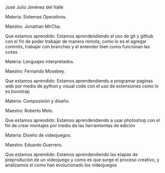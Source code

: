 José Julio Jiménez del Valle

Materia: Sistemas Operativos.

Maestro: Jonathan MirCha.

Que estamos aprendido: Estamos aprendendiendo el uso de git y github con el fin de poder trabajar de manera remota, como lo es el agregar commits, trabajar con branches y el entender bien como funcionan las cosas

Materia: Lenguajes interpretados.

Maestro: Fernando Mosebey.

Que estamos aprendido: Estamos aprendendiendo a programar paginas web por medio de python y visual code con el uso de extensiones como lo es boostrap

Materia: Composisión y diseño.

Maestro: Roberto Melo.

Que estamos aprendido: Estamos aprendendiendo a usar photoshop con el fin de crear montajes por medio de las herramientas de edición

Materia: Diseño de videojuegos.

Maestro: Eduardo Guerrero.

Que estamos aprendido: Estamos aprendendiendo las etapas de preprodución de un videojuego y como es que surge el proceso creativo, y analizamos el como han evolucionado los videojuegos